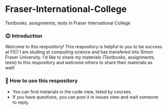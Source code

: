 # Fraser-International-College
Textbooks, assignments, tests in Fraser International College

### 😊 Introduction
Welcome to this respository! This respository is helpful to you to be success at FIC! I am studing at computing science and has transfered into Simon Fraser University. I'd like to share my materials (Textbooks, assignments, tests) to this respository and welcome others to share their materials as well!

### 🧐 How to use this respository
- You can find metarials in the code view, listed by courses.
- If you have questions, you can post it in issues view and wait someone to reply.
